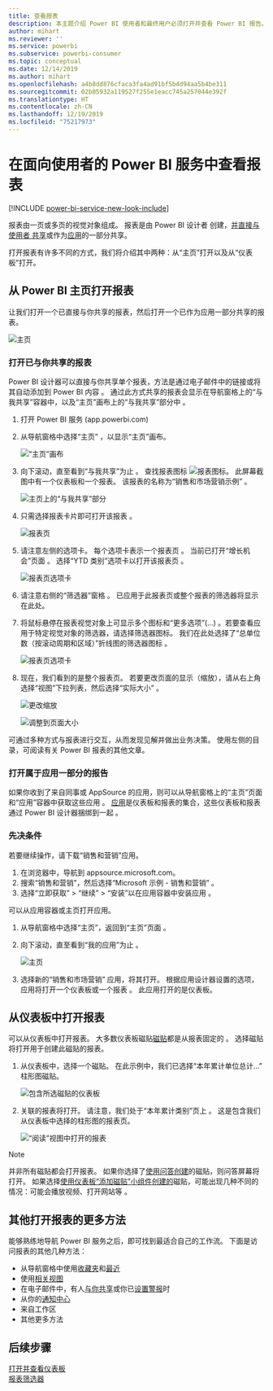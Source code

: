 ```yaml
---
title: 查看报表
description: 本主题介绍 Power BI 使用者和最终用户必须打开并查看 Power BI 报告。
author: mihart
ms.reviewer: ''
ms.service: powerbi
ms.subservice: powerbi-consumer
ms.topic: conceptual
ms.date: 12/14/2019
ms.author: mihart
ms.openlocfilehash: a4b8dd876cfaca3fa4ad91bf5b4d94aa5b4be311
ms.sourcegitcommit: 02b05932a119527f255e1eacc745a257044e392f
ms.translationtype: HT
ms.contentlocale: zh-CN
ms.lasthandoff: 12/19/2019
ms.locfileid: "75217973"
---
```

# <a name="view-a-report-in-the-power-bi-service-for-consumers"></a>在面向使用者的 Power BI 服务中查看报表 

[!INCLUDE [power-bi-service-new-look-include](../includes/power-bi-service-new-look-include.md)]

报表由一页或多页的视觉对象组成。 报表是由 Power BI 设计者  创建，[并直接与使用者  共享](end-user-shared-with-me.md)或作为[应用](end-user-apps.md)的一部分共享。 

打开报表有许多不同的方式，我们将介绍其中两种：从“主页”打开以及从“仪表板”打开。 

<!-- add art-->


## <a name="open-a-report-from-power-bi-home"></a>从 Power BI 主页打开报表
让我们打开一个已直接与你共享的报表，然后打开一个已作为应用一部分共享的报表。

   ![主页](./media/end-user-report-open/power-bi-home-canvas.png)

### <a name="open-a-report-that-has-been-shared-with-you"></a>打开已与你共享的报表
Power BI 设计器可以直接与你共享单个报表，方法是通过电子邮件中的链接或将其自动添加到 Power BI 内容  。 通过此方式共享的报表会显示在导航窗格上的“与我共享”容器中，以及“主页”画布上的“与我共享”部分中   。

1. 打开 Power BI 服务 (app.powerbi.com)

2. 从导航窗格中选择“主页”  ，以显示“主页”画布。  

   ![“主页”画布](./media/end-user-report-open/power-bi-select-home-new.png)
   
3. 向下滚动，直至看到“与我共享”为止  。 查找报表图标 ![报表图标](./media/end-user-report-open/power-bi-report-icon.png)。 此屏幕截图中有一个仪表板和一个报表。 该报表的名称为“销售和市场营销示例”  。 
   
   ![主页上的“与我共享”部分](./media/end-user-report-open/power-bi-shared-new.png)

4. 只需选择报表卡片即可打开该报表  。

   ![报表页](./media/end-user-report-open/power-bi-open.png)

5. 请注意左侧的选项卡。  每个选项卡表示一个报表页  。 当前已打开“增长机会”页面  。 选择“YTD 类别”选项卡以打开该报表页  。 

   ![报表页选项卡](./media/end-user-report-open/power-bi-ytd.png)

6. 请注意右侧的“筛选器”窗格  。 已应用于此报表页或整个报表的筛选器将显示在此处。

7. 将鼠标悬停在报表视觉对象上可显示多个图标和“更多选项”(…)  。若要查看应用于特定视觉对象的筛选器，请选择筛选器图标。 我们在此处选择了“总单位数（按滚动周期和区域）”折线图的筛选器图标  。

   ![报表页选项卡](./media/end-user-report-open/power-bi-visual-filters.png)

6. 现在，我们看到的是整个报表页。 若要更改页面的显示（缩放），请从右上角选择“视图”下拉列表，然后选择“实际大小”  。

   ![更改缩放](./media/end-user-report-open/power-bi-fit-new.png)

   ![调整到页面大小](./media/end-user-report-open/power-bi-actual.png)

可通过多种方式与报表进行交互，从而发现见解并做出业务决策。  使用左侧的目录，可阅读有关 Power BI 报表的其他文章。 

### <a name="open-a-report-that-is-part-of-an-app"></a>打开属于应用一部分的报告
如果你收到了来自同事或 AppSource 的应用，则可以从导航窗格上的“主页”页面和“应用”容器中获取这些应用  。 [应用](end-user-apps.md)是仪表板和报表的集合，这些仪表板和报表通过 Power BI 设计器捆绑到一起  。

### <a name="prerequisites"></a>先决条件
若要继续操作，请下载“销售和营销”应用。
1. 在浏览器中，导航到 appsource.microsoft.com。
1. 搜索“销售和营销”，然后选择“Microsoft 示例 - 销售和营销”  。
1. 选择“立即获取” > “继续” > “安装”以在应用容器中安装应用    。 

可以从应用容器或主页打开应用。
1. 从导航窗格中选择“主页”，返回到“主页”页面  。

7. 向下滚动，直至看到“我的应用”为止  。

   ![主页](./media/end-user-report-open/power-bi-app.png)

8. 选择新的“销售和市场营销”  应用，将其打开。 根据应用设计器设置的选项，应用将打开一个仪表板或一个报表  。 此应用打开的是仪表板。  


## <a name="open-a-report-from-a-dashboard"></a>从仪表板中打开报表
可以从仪表板中打开报表。 大多数仪表板磁贴[磁贴](end-user-tiles.md)都是从报表固定的  。 选择磁贴将打开用于创建此磁贴的报表。 

1. 从仪表板中，选择一个磁贴。 在此示例中，我们已选择“本年累计单位总计…”  柱形图磁贴。

    ![包含所选磁贴的仪表板](./media/end-user-report-open/power-bi-dashboard.png)

2.  关联的报表将打开。 请注意，我们处于“本年累计类别”页上  。 这是包含我们从仪表板中选择的柱形图的报表页。

    ![“阅读”视图中打开的报表](./media/end-user-report-open/power-bi-report-tabs.png)

> [!NOTE]
> 并非所有磁贴都会打开报表。 如果你选择了[使用问答创建](end-user-q-and-a.md)的磁贴，则问答屏幕将打开。 如果选择[使用仪表板“添加磁贴”小组件创建的](../service-dashboard-add-widget.md)磁贴，可能出现几种不同的情况：可能会播放视频、打开网站等  。  


##  <a name="still-more-ways-to-open-a-report"></a>其他打开报表的更多方法
能够熟练地导航 Power BI 服务之后，即可找到最适合自己的工作流。 下面是访问报表的其他几种方法：
- 从导航窗格中使用[收藏夹](end-user-favorite.md)和[最近](end-user-recent.md)    
- 使用[相关视图](end-user-related.md)    
- 在电子邮件中，有人[与你共享](../service-share-reports.md)或你已[设置警报](end-user-alerts.md)时    
- 从你的[通知中心](end-user-notification-center.md)    
- 来自工作区
- 其他更多方法

## <a name="next-steps"></a>后续步骤
[打开并查看仪表板](end-user-dashboard-open.md)    
[报表筛选器](end-user-report-filter.md)


